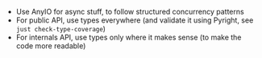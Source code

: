 - Use AnyIO for async stuff, to follow structured concurrency patterns
- For public API, use types everywhere (and validate it using Pyright, see `just check-type-coverage`)
- For internals API, use types only where it makes sense (to make the code more readable)
